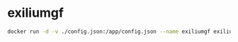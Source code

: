 # exiliumgf
```bash
docker run -d -v ./config.json:/app/config.json --name exiliumgf exiliumgf/exiliumgf:latest
```
